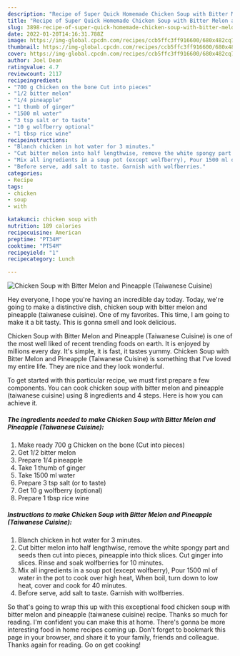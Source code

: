 ```yaml
---
description: "Recipe of Super Quick Homemade Chicken Soup with Bitter Melon and Pineapple (Taiwanese Cuisine)"
title: "Recipe of Super Quick Homemade Chicken Soup with Bitter Melon and Pineapple (Taiwanese Cuisine)"
slug: 3898-recipe-of-super-quick-homemade-chicken-soup-with-bitter-melon-and-pineapple-taiwanese-cuisine
date: 2022-01-20T14:16:31.788Z
image: https://img-global.cpcdn.com/recipes/ccb5ffc3ff916600/680x482cq70/chicken-soup-with-bitter-melon-and-pineapple-taiwanese-cuisine-recipe-main-photo.jpg
thumbnail: https://img-global.cpcdn.com/recipes/ccb5ffc3ff916600/680x482cq70/chicken-soup-with-bitter-melon-and-pineapple-taiwanese-cuisine-recipe-main-photo.jpg
cover: https://img-global.cpcdn.com/recipes/ccb5ffc3ff916600/680x482cq70/chicken-soup-with-bitter-melon-and-pineapple-taiwanese-cuisine-recipe-main-photo.jpg
author: Joel Dean
ratingvalue: 4.7
reviewcount: 2117
recipeingredient:
- "700 g Chicken on the bone Cut into pieces"
- "1/2 bitter melon"
- "1/4 pineapple"
- "1 thumb of ginger"
- "1500 ml water"
- "3 tsp salt or to taste"
- "10 g wolfberry optional"
- "1 tbsp rice wine"
recipeinstructions:
- "Blanch chicken in hot water for 3 minutes."
- "Cut bitter melon into half lengthwise, remove the white spongy part and seeds then cut into pieces, pineapple into thick slices. Cut ginger into slices. Rinse and soak wolfberries for 10 minutes."
- "Mix all ingredients in a soup pot (except wolfberry), Pour 1500 ml of water in the pot to cook over high heat, When boil, turn down to low heat, cover and cook for 40 minutes."
- "Before serve, add salt to taste. Garnish with wolfberries."
categories:
- Recipe
tags:
- chicken
- soup
- with

katakunci: chicken soup with 
nutrition: 189 calories
recipecuisine: American
preptime: "PT34M"
cooktime: "PT54M"
recipeyield: "1"
recipecategory: Lunch

---
```



![Chicken Soup with Bitter Melon and Pineapple (Taiwanese Cuisine)](https://img-global.cpcdn.com/recipes/ccb5ffc3ff916600/680x482cq70/chicken-soup-with-bitter-melon-and-pineapple-taiwanese-cuisine-recipe-main-photo.jpg)

Hey everyone, I hope you're having an incredible day today. Today, we're going to make a distinctive dish, chicken soup with bitter melon and pineapple (taiwanese cuisine). One of my favorites. This time, I am going to make it a bit tasty. This is gonna smell and look delicious.



Chicken Soup with Bitter Melon and Pineapple (Taiwanese Cuisine) is one of the most well liked of recent trending foods on earth. It is enjoyed by millions every day. It's simple, it is fast, it tastes yummy. Chicken Soup with Bitter Melon and Pineapple (Taiwanese Cuisine) is something that I've loved my entire life. They are nice and they look wonderful.


To get started with this particular recipe, we must first prepare a few components. You can cook chicken soup with bitter melon and pineapple (taiwanese cuisine) using 8 ingredients and 4 steps. Here is how you can achieve it.

<!--inarticleads1-->

##### The ingredients needed to make Chicken Soup with Bitter Melon and Pineapple (Taiwanese Cuisine):

1. Make ready 700 g Chicken on the bone (Cut into pieces)
1. Get 1/2 bitter melon
1. Prepare 1/4 pineapple
1. Take 1 thumb of ginger
1. Take 1500 ml water
1. Prepare 3 tsp salt (or to taste)
1. Get 10 g wolfberry (optional)
1. Prepare 1 tbsp rice wine




<!--inarticleads2-->

##### Instructions to make Chicken Soup with Bitter Melon and Pineapple (Taiwanese Cuisine):

1. Blanch chicken in hot water for 3 minutes.
1. Cut bitter melon into half lengthwise, remove the white spongy part and seeds then cut into pieces, pineapple into thick slices. Cut ginger into slices. Rinse and soak wolfberries for 10 minutes.
1. Mix all ingredients in a soup pot (except wolfberry), Pour 1500 ml of water in the pot to cook over high heat, When boil, turn down to low heat, cover and cook for 40 minutes.
1. Before serve, add salt to taste. Garnish with wolfberries.




So that's going to wrap this up with this exceptional food chicken soup with bitter melon and pineapple (taiwanese cuisine) recipe. Thanks so much for reading. I'm confident you can make this at home. There's gonna be more interesting food in home recipes coming up. Don't forget to bookmark this page in your browser, and share it to your family, friends and colleague. Thanks again for reading. Go on get cooking!
